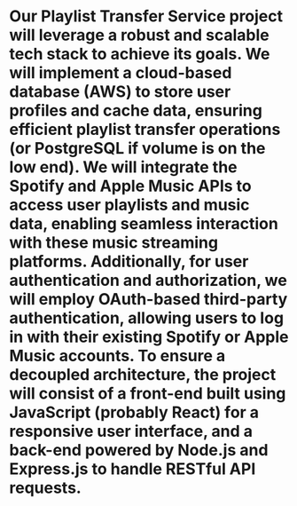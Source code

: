 # Our Playlist Transfer Service project will leverage a robust and scalable tech stack to achieve its goals. We will implement a cloud-based database (AWS) to store user profiles and cache data, ensuring efficient playlist transfer operations (or PostgreSQL if volume is on the low end). We will integrate the Spotify and Apple Music APIs to access user playlists and music data, enabling seamless interaction with these music streaming platforms. Additionally, for user authentication and authorization, we will employ OAuth-based third-party authentication, allowing users to log in with their existing Spotify or Apple Music accounts. To ensure a decoupled architecture, the project will consist of a front-end built using JavaScript (probably React) for a responsive user interface, and a back-end powered by Node.js and Express.js to handle RESTful API requests.
